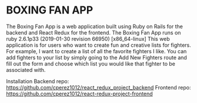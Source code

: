# BOXING FAN APP

The Boxing Fan App is a web application built using Ruby on Rails for the backend and React Redux for the frontend. 
The Boxing Fan App runs on ruby 2.6.1p33 (2019-01-30 revision 66950) [x86_64-linux]
This web application is for users who want to create fun and creative lists for fighters. For example, I want to create a list of all the favorite fighters I like. You can add fighters to your list by simply going to the Add New Fighters route and fill out the form and choose which list you would like that fighter to be associated with.

Installation
Backend repo: https://github.com/cperez1012/react_redux_project_backend
Frontend repo: https://github.com/cperez1012/react-redux-project-frontend